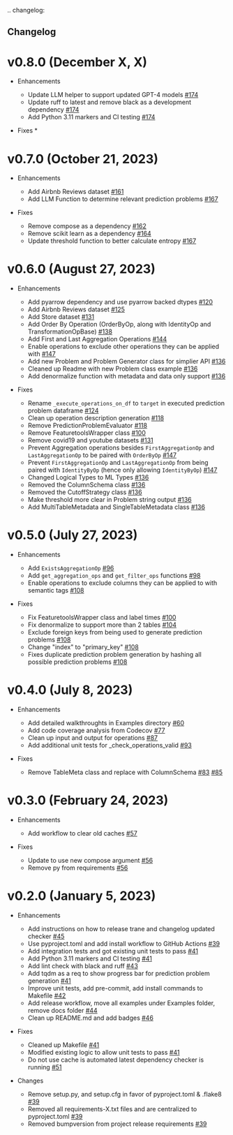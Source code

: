 .. changelog:

Changelog
---------
v0.8.0 (December X, X)
=========================
* Enhancements
    * Update LLM helper to support updated GPT-4 models [#174][#174]
    * Update ruff to latest and remove black as a development dependency [#174][#174]
    * Add Python 3.11 markers and CI testing [#174][#174]
* Fixes
    *

    [#174]: <https://github.com/trane-dev/Trane/pull/174>

v0.7.0 (October 21, 2023)
=========================
* Enhancements
    * Add Airbnb Reviews dataset [#161][#161]
    * Add LLM Function to determine relevant prediction problems [#167][#167]
* Fixes
    * Remove compose as a dependency [#162][#162]
    * Remove scikit learn as a dependency [#164][#164]
    * Update threshold function to better calculate entropy [#167][#167]

    [#161]: <https://github.com/trane-dev/Trane/pull/161>
    [#162]: <https://github.com/trane-dev/Trane/pull/162>
    [#164]: <https://github.com/trane-dev/Trane/pull/164>
    [#167]: <https://github.com/trane-dev/Trane/pull/167>

v0.6.0 (August 27, 2023)
========================
* Enhancements
    * Add pyarrow dependency and use pyarrow backed dtypes [#120][#120]
    * Add Airbnb Reviews dataset [#125][#125]
    * Add Store dataset [#131][#131]
    * Add Order By Operation (OrderByOp, along with IdentityOp and TransformationOpBase) [#138][#138]
    * Add First and Last Aggregation Operations [#144][#144]
    * Enable operations to exclude other operations they can be applied with [#147][#147]
    * Add new Problem and Problem Generator class for simplier API [#136][#136]
    * Cleaned up Readme with new Problem class example [#136][#136]
    * Add denormalize function with metadata and data only support [#136][#136]
* Fixes
    * Rename `_execute_operations_on_df` to `target` in executed prediction problem dataframe [#124][#124]
    * Clean up operation description generation [#118][#118]
    * Remove PredictionProblemEvaluator [#118][#118]
    * Remove FeaturetoolsWrapper class [#100][#100]
    * Remove covid19 and youtube datasets [#131][#131]
    * Prevent Aggregation operations besides `FirstAggregationOp` and `LastAggregationOp` to be paired with `OrderByOp` [#147][#147]
    * Prevent `FirstAggregationOp` and `LastAggregationOp` from being paired with `IdentityByOp` (hence only allowing `IdentityByOp`) [#147][#147]
    * Changed Logical Types to ML Types [#136][#136]
    * Removed the ColumnSchema class [#136][#136]
    * Removed the CutoffStrategy class [#136][#136]
    * Make threshold more clear in Problem string output [#136][#136]
    * Add MultiTableMetadata and SingleTableMetadata class [#136][#136]

    [#124]: <https://github.com/trane-dev/Trane/pull/124>
    [#118]: <https://github.com/trane-dev/Trane/pull/118>
    [#120]: <https://github.com/trane-dev/Trane/pull/120>
    [#125]: <https://github.com/trane-dev/Trane/pull/125>
    [#131]: <https://github.com/trane-dev/Trane/pull/131>
    [#138]: <https://github.com/trane-dev/Trane/pull/138>
    [#144]: <https://github.com/trane-dev/Trane/pull/144>
    [#147]: <https://github.com/trane-dev/Trane/pull/147>
    [#136]: <https://github.com/trane-dev/Trane/pull/136>


v0.5.0 (July 27, 2023)
======================
* Enhancements
    * Add ``ExistsAggregationOp`` [#96][#96]
    * Add `get_aggregation_ops` and `get_filter_ops` functions [#98][#98]
    * Enable operations to exclude columns they can be applied to with semantic tags [#108][#108]
* Fixes
    * Fix FeaturetoolsWrapper class and label times [#100][#100]
    * Fix denormalize to support more than 2 tables [#104][#104]
    * Exclude foreign keys from being used to generate prediction problems [#108][#108]
    * Change "index" to "primary_key" [#108][#108]
    * Fixes duplicate prediction problem generation by hashing all possible prediction problems [#108][#108]

    [#96]: <https://github.com/trane-dev/Trane/pull/96>
    [#98]: <https://github.com/trane-dev/Trane/pull/98>
    [#100]: <https://github.com/trane-dev/Trane/pull/100>
    [#104]: <https://github.com/trane-dev/Trane/pull/104>
    [#108]: <https://github.com/trane-dev/Trane/pull/108>

v0.4.0 (July 8, 2023)
=====================
* Enhancements
    * Add detailed walkthroughts in Examples directory [#60][#60]
    * Add code coverage analysis from Codecov [#77][#77]
    * Clean up input and output for operations [#87][#87]
    * Add additional unit tests for _check_operations_valid [#93][#93]
* Fixes
    * Remove TableMeta class and replace with ColumnSchema [#83][#83] [#85][#85]

    [#60]: <https://github.com/HDI-Project/Trane/pull/60>
    [#77]: <https://github.com/HDI-Project/Trane/pull/77>
    [#83]: <https://github.com/HDI-Project/Trane/pull/83>
    [#85]: <https://github.com/HDI-Project/Trane/pull/85>
    [#87]: <https://github.com/HDI-Project/Trane/pull/87>
    [#93]: <https://github.com/HDI-Project/Trane/pull/93>

v0.3.0 (February 24, 2023)
==========================

* Enhancements
    * Add workflow to clear old caches [#57][#57]
* Fixes
    * Update to use new compose argument [#56][#56]
    * Remove py from requirements [#56][#56]

    [#56]: <https://github.com/HDI-Project/Trane/pull/56>
    [#57]: <https://github.com/HDI-Project/Trane/pull/57>
    [#58]: <https://github.com/HDI-Project/Trane/pull/58>

v0.2.0 (January 5, 2023)
========================

* Enhancements
    * Add instructions on how to release trane and changelog updated checker [#45][#45]
    * Use pyproject.toml and add install workflow to GitHub Actions [#39][#39]
    * Add integration tests and got existing unit tests to pass [#41][#41]
    * Add Python 3.11 markers and CI testing [#41][#41]
    * Add lint check with black and ruff [#43][#43]
    * Add tqdm as a req to show progress bar for prediction problem generation [#41][#41]
    * Improve unit tests, add pre-commit, add install commands to Makefile [#42][#42]
    * Add release workflow, move all examples under Examples folder, remove docs folder [#44][#44]
    * Clean up README.md and add badges [#46][#46]
* Fixes
    * Cleaned up Makefile [#41][#41]
    * Modified existing logic to allow unit tests to pass [#41][#41]
    * Do not use cache is automated latest dependency checker is running [#51][#51]
* Changes
    * Remove setup.py, and setup.cfg in favor of pyproject.toml & .flake8 [#39][#39]
    * Removed all requirements-X.txt files and are centralized to pyproject.toml [#39][#39]
    * Removed bumpversion from project release requirements [#39][#39]

    [#39]: <https://github.com/HDI-Project/Trane/pull/39>
    [#41]: <https://github.com/HDI-Project/Trane/pull/41>
    [#42]: <https://github.com/HDI-Project/Trane/pull/42>
    [#43]: <https://github.com/HDI-Project/Trane/pull/43>
    [#44]: <https://github.com/HDI-Project/Trane/pull/44>
    [#45]: <https://github.com/HDI-Project/Trane/pull/45>
    [#46]: <https://github.com/HDI-Project/Trane/pull/46>
    [#51]: <https://github.com/HDI-Project/Trane/pull/51>
    [#52]: <https://github.com/HDI-Project/Trane/pull/52>
